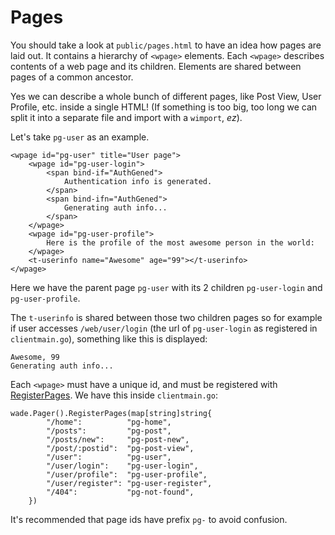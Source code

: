 # Pages

You should take a look at `public/pages.html` to have an idea how pages are laid out. It contains a hierarchy of `<wpage>` elements. Each `<wpage>` describes contents of a web page and its children. Elements are shared between pages of a common ancestor.

Yes we can describe a whole bunch of different pages, like Post View, User Profile, etc. inside a single HTML! (If something is too big, too long we can split it into a separate file and import with a `wimport`, _ez_).

Let's take `pg-user` as an example.

    <wpage id="pg-user" title="User page">
    	<wpage id="pg-user-login">
    		<span bind-if="AuthGened">
    		    Authentication info is generated.
    		</span>
    		<span bind-ifn="AuthGened">
    		    Generating auth info...
    		</span>
    	</wpage>
    	<wpage id="pg-user-profile">
            Here is the profile of the most awesome person in the world:
        </wpage>
        <t-userinfo name="Awesome" age="99"></t-userinfo>
    </wpage>
Here we have the parent page `pg-user` with its 2 children `pg-user-login` and `pg-user-profile`.

The `t-userinfo` is shared between those two children pages so for example if user accesses `/web/user/login` (the url of `pg-user-login` as registered in `clientmain.go`), something like this is displayed:

    Awesome, 99
    Generating auth info...

Each `<wpage>` must have a unique id, and must be registered with [RegisterPages](http://godoc.org/github.com/phaikawl/wade#PageManager.RegisterPages). We have this inside `clientmain.go`:

    wade.Pager().RegisterPages(map[string]string{
			"/home":          "pg-home",
			"/posts":         "pg-post",
			"/posts/new":     "pg-post-new",
			"/post/:postid":  "pg-post-view",
			"/user":          "pg-user",
			"/user/login":    "pg-user-login",
			"/user/profile":  "pg-user-profile",
			"/user/register": "pg-user-register",
			"/404":           "pg-not-found",
		})
It's recommended that page ids have prefix `pg-` to avoid confusion.
